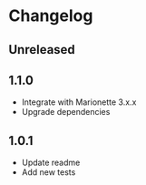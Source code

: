 # Changelog

## Unreleased

## 1.1.0
- Integrate with Marionette 3.x.x
- Upgrade dependencies

## 1.0.1
- Update readme
- Add new tests
